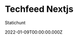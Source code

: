 ---
title: Techfeed Nextjs
github: https://github.com/statichunt/techfeed-nextjs
demo: https://techfeed-nextjs.netlify.app/
date: 2022-01-09T00:00:00.000Z
author: Statichunt
author_link: https://statichunt.com/
author_twitter: heyStatichunt
ssg:
  - Next
cms: null
css:
  - Tailwind
archetype:
  - Blog
description: >-
  Techfeed Nextjs theme comes with a clean design that draws viewers’ attention
  to the content.  The theme doesn’t distract you with overwhelming effects or
  any unwanted distractions. You will get all the features in one place that is
  super easy to understand. This lightweight and ultra-fast theme features
  impressive typography and spacing to make it reader-friendly. Therefore, users
  can happily start their blogging journey with the best writing and reading
  experience.
draft: false
publish_date: '2021-10-28T05:27:58Z'
update_date: '2022-03-29T04:35:24Z'
github_star: 2
github_fork: 0
---